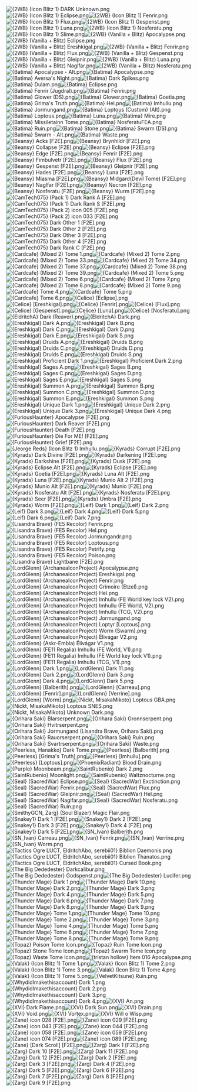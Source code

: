 ![{2WB} (Icon Blitz 1) DARK Unknown.png](https://raw.githubusercontent.com/Klokinator/FE-Repo/main/Item%20Icons/Magic%20-%20Dark/%7B2WB%7D%20(Icon%20Blitz%201)%20DARK%20Unknown.png "{2WB} (Icon Blitz 1) DARK Unknown.png")![{2WB} (Icon Blitz 1) Eclipse.png](https://raw.githubusercontent.com/Klokinator/FE-Repo/main/Item%20Icons/Magic%20-%20Dark/%7B2WB%7D%20(Icon%20Blitz%201)%20Eclipse.png "{2WB} (Icon Blitz 1) Eclipse.png")![{2WB} (Icon Blitz 1) Fenrir.png](https://raw.githubusercontent.com/Klokinator/FE-Repo/main/Item%20Icons/Magic%20-%20Dark/%7B2WB%7D%20(Icon%20Blitz%201)%20Fenrir.png "{2WB} (Icon Blitz 1) Fenrir.png")![{2WB} (Icon Blitz 1) Flux.png](https://raw.githubusercontent.com/Klokinator/FE-Repo/main/Item%20Icons/Magic%20-%20Dark/%7B2WB%7D%20(Icon%20Blitz%201)%20Flux.png "{2WB} (Icon Blitz 1) Flux.png")![{2WB} (Icon Blitz 1) Gespenst.png](https://raw.githubusercontent.com/Klokinator/FE-Repo/main/Item%20Icons/Magic%20-%20Dark/%7B2WB%7D%20(Icon%20Blitz%201)%20Gespenst.png "{2WB} (Icon Blitz 1) Gespenst.png")![{2WB} (Icon Blitz 1) Luna.png](https://raw.githubusercontent.com/Klokinator/FE-Repo/main/Item%20Icons/Magic%20-%20Dark/%7B2WB%7D%20(Icon%20Blitz%201)%20Luna.png "{2WB} (Icon Blitz 1) Luna.png")![{2WB} (Icon Blitz 1) Nosferatu.png](https://raw.githubusercontent.com/Klokinator/FE-Repo/main/Item%20Icons/Magic%20-%20Dark/%7B2WB%7D%20(Icon%20Blitz%201)%20Nosferatu.png "{2WB} (Icon Blitz 1) Nosferatu.png")![{2WB} (Icon Blitz 1) Slime.png](https://raw.githubusercontent.com/Klokinator/FE-Repo/main/Item%20Icons/Magic%20-%20Dark/%7B2WB%7D%20(Icon%20Blitz%201)%20Slime.png "{2WB} (Icon Blitz 1) Slime.png")![{2WB} (Vanilla + Blitz) Apocalypse.png](https://raw.githubusercontent.com/Klokinator/FE-Repo/main/Item%20Icons/Magic%20-%20Dark/%7B2WB%7D%20(Vanilla%20%2B%20Blitz)%20Apocalypse.png "{2WB} (Vanilla + Blitz) Apocalypse.png")![{2WB} (Vanilla + Blitz) Eclipse.png](https://raw.githubusercontent.com/Klokinator/FE-Repo/main/Item%20Icons/Magic%20-%20Dark/%7B2WB%7D%20(Vanilla%20%2B%20Blitz)%20Eclipse.png "{2WB} (Vanilla + Blitz) Eclipse.png")![{2WB} (Vanilla + Blitz) Ereshkigal.png](https://raw.githubusercontent.com/Klokinator/FE-Repo/main/Item%20Icons/Magic%20-%20Dark/%7B2WB%7D%20(Vanilla%20%2B%20Blitz)%20Ereshkigal.png "{2WB} (Vanilla + Blitz) Ereshkigal.png")![{2WB} (Vanilla + Blitz) Fenrir.png](https://raw.githubusercontent.com/Klokinator/FE-Repo/main/Item%20Icons/Magic%20-%20Dark/%7B2WB%7D%20(Vanilla%20%2B%20Blitz)%20Fenrir.png "{2WB} (Vanilla + Blitz) Fenrir.png")![{2WB} (Vanilla + Blitz) Flux.png](https://raw.githubusercontent.com/Klokinator/FE-Repo/main/Item%20Icons/Magic%20-%20Dark/%7B2WB%7D%20(Vanilla%20%2B%20Blitz)%20Flux.png "{2WB} (Vanilla + Blitz) Flux.png")![{2WB} (Vanilla + Blitz) Gespenst.png](https://raw.githubusercontent.com/Klokinator/FE-Repo/main/Item%20Icons/Magic%20-%20Dark/%7B2WB%7D%20(Vanilla%20%2B%20Blitz)%20Gespenst.png "{2WB} (Vanilla + Blitz) Gespenst.png")![{2WB} (Vanilla + Blitz) Gleipnir.png](https://raw.githubusercontent.com/Klokinator/FE-Repo/main/Item%20Icons/Magic%20-%20Dark/%7B2WB%7D%20(Vanilla%20%2B%20Blitz)%20Gleipnir.png "{2WB} (Vanilla + Blitz) Gleipnir.png")![{2WB} (Vanilla + Blitz) Luna.png](https://raw.githubusercontent.com/Klokinator/FE-Repo/main/Item%20Icons/Magic%20-%20Dark/%7B2WB%7D%20(Vanilla%20%2B%20Blitz)%20Luna.png "{2WB} (Vanilla + Blitz) Luna.png")![{2WB} (Vanilla + Blitz) Naglfar.png](https://raw.githubusercontent.com/Klokinator/FE-Repo/main/Item%20Icons/Magic%20-%20Dark/%7B2WB%7D%20(Vanilla%20%2B%20Blitz)%20Naglfar.png "{2WB} (Vanilla + Blitz) Naglfar.png")![{2WB} (Vanilla + Blitz) Nosferatu.png](https://raw.githubusercontent.com/Klokinator/FE-Repo/main/Item%20Icons/Magic%20-%20Dark/%7B2WB%7D%20(Vanilla%20%2B%20Blitz)%20Nosferatu.png "{2WB} (Vanilla + Blitz) Nosferatu.png")![{Batima} Apocalypse - Alt.png](https://raw.githubusercontent.com/Klokinator/FE-Repo/main/Item%20Icons/Magic%20-%20Dark/%7BBatima%7D%20Apocalypse%20-%20Alt.png "{Batima} Apocalypse - Alt.png")![{Batima} Apocalypse.png](https://raw.githubusercontent.com/Klokinator/FE-Repo/main/Item%20Icons/Magic%20-%20Dark/%7BBatima%7D%20Apocalypse.png "{Batima} Apocalypse.png")![{Batima} Aversa's Night.png](https://raw.githubusercontent.com/Klokinator/FE-Repo/main/Item%20Icons/Magic%20-%20Dark/%7BBatima%7D%20Aversa's%20Night.png "{Batima} Aversa's Night.png")![{Batima} Dark Spikes.png](https://raw.githubusercontent.com/Klokinator/FE-Repo/main/Item%20Icons/Magic%20-%20Dark/%7BBatima%7D%20Dark%20Spikes.png "{Batima} Dark Spikes.png")![{Batima} Dulam.png](https://raw.githubusercontent.com/Klokinator/FE-Repo/main/Item%20Icons/Magic%20-%20Dark/%7BBatima%7D%20Dulam.png "{Batima} Dulam.png")![{Batima} Eclipse.png](https://raw.githubusercontent.com/Klokinator/FE-Repo/main/Item%20Icons/Magic%20-%20Dark/%7BBatima%7D%20Eclipse.png "{Batima} Eclipse.png")![{Batima} Fenrir (Jugdral).png](https://raw.githubusercontent.com/Klokinator/FE-Repo/main/Item%20Icons/Magic%20-%20Dark/%7BBatima%7D%20Fenrir%20(Jugdral).png "{Batima} Fenrir (Jugdral).png")![{Batima} Fenrir.png](https://raw.githubusercontent.com/Klokinator/FE-Repo/main/Item%20Icons/Magic%20-%20Dark/%7BBatima%7D%20Fenrir.png "{Batima} Fenrir.png")![{Batima} Glower (DS).png](https://raw.githubusercontent.com/Klokinator/FE-Repo/main/Item%20Icons/Magic%20-%20Dark/%7BBatima%7D%20Glower%20(DS).png "{Batima} Glower (DS).png")![{Batima} Glower.png](https://raw.githubusercontent.com/Klokinator/FE-Repo/main/Item%20Icons/Magic%20-%20Dark/%7BBatima%7D%20Glower.png "{Batima} Glower.png")![{Batima} Goetia.png](https://raw.githubusercontent.com/Klokinator/FE-Repo/main/Item%20Icons/Magic%20-%20Dark/%7BBatima%7D%20Goetia.png "{Batima} Goetia.png")![{Batima} Grima's Truth.png](https://raw.githubusercontent.com/Klokinator/FE-Repo/main/Item%20Icons/Magic%20-%20Dark/%7BBatima%7D%20Grima's%20Truth.png "{Batima} Grima's Truth.png")![{Batima} Hel.png](https://raw.githubusercontent.com/Klokinator/FE-Repo/main/Item%20Icons/Magic%20-%20Dark/%7BBatima%7D%20Hel.png "{Batima} Hel.png")![{Batima} Imhullu.png](https://raw.githubusercontent.com/Klokinator/FE-Repo/main/Item%20Icons/Magic%20-%20Dark/%7BBatima%7D%20Imhullu.png "{Batima} Imhullu.png")![{Batima} Jormungand.png](https://raw.githubusercontent.com/Klokinator/FE-Repo/main/Item%20Icons/Magic%20-%20Dark/%7BBatima%7D%20Jormungand.png "{Batima} Jormungand.png")![{Batima} Loptous (Custom) (Alt).png](https://raw.githubusercontent.com/Klokinator/FE-Repo/main/Item%20Icons/Magic%20-%20Dark/%7BBatima%7D%20Loptous%20(Custom)%20(Alt).png "{Batima} Loptous (Custom) (Alt).png")![{Batima} Loptous.png](https://raw.githubusercontent.com/Klokinator/FE-Repo/main/Item%20Icons/Magic%20-%20Dark/%7BBatima%7D%20Loptous.png "{Batima} Loptous.png")![{Batima} Luna.png](https://raw.githubusercontent.com/Klokinator/FE-Repo/main/Item%20Icons/Magic%20-%20Dark/%7BBatima%7D%20Luna.png "{Batima} Luna.png")![{Batima} Mire.png](https://raw.githubusercontent.com/Klokinator/FE-Repo/main/Item%20Icons/Magic%20-%20Dark/%7BBatima%7D%20Mire.png "{Batima} Mire.png")![{Batima} Missiletainn Tome.png](https://raw.githubusercontent.com/Klokinator/FE-Repo/main/Item%20Icons/Magic%20-%20Dark/%7BBatima%7D%20Missiletainn%20Tome.png "{Batima} Missiletainn Tome.png")![{Batima} NosferatuFEA.png](https://raw.githubusercontent.com/Klokinator/FE-Repo/main/Item%20Icons/Magic%20-%20Dark/%7BBatima%7D%20NosferatuFEA.png "{Batima} NosferatuFEA.png")![{Batima} Ruin.png](https://raw.githubusercontent.com/Klokinator/FE-Repo/main/Item%20Icons/Magic%20-%20Dark/%7BBatima%7D%20Ruin.png "{Batima} Ruin.png")![{Batima} Stone.png](https://raw.githubusercontent.com/Klokinator/FE-Repo/main/Item%20Icons/Magic%20-%20Dark/%7BBatima%7D%20Stone.png "{Batima} Stone.png")![{Batima} Swarm (DS).png](https://raw.githubusercontent.com/Klokinator/FE-Repo/main/Item%20Icons/Magic%20-%20Dark/%7BBatima%7D%20Swarm%20(DS).png "{Batima} Swarm (DS).png")![{Batima} Swarm - Alt.png](https://raw.githubusercontent.com/Klokinator/FE-Repo/main/Item%20Icons/Magic%20-%20Dark/%7BBatima%7D%20Swarm%20-%20Alt.png "{Batima} Swarm - Alt.png")![{Batima} Waste.png](https://raw.githubusercontent.com/Klokinator/FE-Repo/main/Item%20Icons/Magic%20-%20Dark/%7BBatima%7D%20Waste.png "{Batima} Waste.png")![{Beansy} Acks [F2E].png](https://raw.githubusercontent.com/Klokinator/FE-Repo/main/Item%20Icons/Magic%20-%20Dark/%7BBeansy%7D%20Acks%20%5BF2E%5D.png "{Beansy} Acks [F2E].png")![{Beansy} Brynhildr [F2E].png](https://raw.githubusercontent.com/Klokinator/FE-Repo/main/Item%20Icons/Magic%20-%20Dark/%7BBeansy%7D%20Brynhildr%20%5BF2E%5D.png "{Beansy} Brynhildr [F2E].png")![{Beansy} Collapse [F2E].png](https://raw.githubusercontent.com/Klokinator/FE-Repo/main/Item%20Icons/Magic%20-%20Dark/%7BBeansy%7D%20Collapse%20%5BF2E%5D.png "{Beansy} Collapse [F2E].png")![{Beansy} Eclipse [F2E].png](https://raw.githubusercontent.com/Klokinator/FE-Repo/main/Item%20Icons/Magic%20-%20Dark/%7BBeansy%7D%20Eclipse%20%5BF2E%5D.png "{Beansy} Eclipse [F2E].png")![{Beansy} Edge [F2E].png](https://raw.githubusercontent.com/Klokinator/FE-Repo/main/Item%20Icons/Magic%20-%20Dark/%7BBeansy%7D%20Edge%20%5BF2E%5D.png "{Beansy} Edge [F2E].png")![{Beansy} Fenrir [F2E].png](https://raw.githubusercontent.com/Klokinator/FE-Repo/main/Item%20Icons/Magic%20-%20Dark/%7BBeansy%7D%20Fenrir%20%5BF2E%5D.png "{Beansy} Fenrir [F2E].png")![{Beansy} Fimbulvetr [F2E].png](https://raw.githubusercontent.com/Klokinator/FE-Repo/main/Item%20Icons/Magic%20-%20Dark/%7BBeansy%7D%20Fimbulvetr%20%5BF2E%5D.png "{Beansy} Fimbulvetr [F2E].png")![{Beansy} Flux [F2E].png](https://raw.githubusercontent.com/Klokinator/FE-Repo/main/Item%20Icons/Magic%20-%20Dark/%7BBeansy%7D%20Flux%20%5BF2E%5D.png "{Beansy} Flux [F2E].png")![{Beansy} Gespenst [F2E].png](https://raw.githubusercontent.com/Klokinator/FE-Repo/main/Item%20Icons/Magic%20-%20Dark/%7BBeansy%7D%20Gespenst%20%5BF2E%5D.png "{Beansy} Gespenst [F2E].png")![{Beansy} Gleipnir [F2E].png](https://raw.githubusercontent.com/Klokinator/FE-Repo/main/Item%20Icons/Magic%20-%20Dark/%7BBeansy%7D%20Gleipnir%20%5BF2E%5D.png "{Beansy} Gleipnir [F2E].png")![{Beansy} Hades [F2E].png](https://raw.githubusercontent.com/Klokinator/FE-Repo/main/Item%20Icons/Magic%20-%20Dark/%7BBeansy%7D%20Hades%20%5BF2E%5D.png "{Beansy} Hades [F2E].png")![{Beansy} Luna [F2E].png](https://raw.githubusercontent.com/Klokinator/FE-Repo/main/Item%20Icons/Magic%20-%20Dark/%7BBeansy%7D%20Luna%20%5BF2E%5D.png "{Beansy} Luna [F2E].png")![{Beansy} Miasma [F2E].png](https://raw.githubusercontent.com/Klokinator/FE-Repo/main/Item%20Icons/Magic%20-%20Dark/%7BBeansy%7D%20Miasma%20%5BF2E%5D.png "{Beansy} Miasma [F2E].png")![{Beansy} Midgard(Devil Tome) [F2E].png](https://raw.githubusercontent.com/Klokinator/FE-Repo/main/Item%20Icons/Magic%20-%20Dark/%7BBeansy%7D%20Midgard(Devil%20Tome)%20%5BF2E%5D.png "{Beansy} Midgard(Devil Tome) [F2E].png")![{Beansy} Naglfar [F2E].png](https://raw.githubusercontent.com/Klokinator/FE-Repo/main/Item%20Icons/Magic%20-%20Dark/%7BBeansy%7D%20Naglfar%20%5BF2E%5D.png "{Beansy} Naglfar [F2E].png")![{Beansy} Necron [F2E].png](https://raw.githubusercontent.com/Klokinator/FE-Repo/main/Item%20Icons/Magic%20-%20Dark/%7BBeansy%7D%20Necron%20%5BF2E%5D.png "{Beansy} Necron [F2E].png")![{Beansy} Nosferatu [F2E].png](https://raw.githubusercontent.com/Klokinator/FE-Repo/main/Item%20Icons/Magic%20-%20Dark/%7BBeansy%7D%20Nosferatu%20%5BF2E%5D.png "{Beansy} Nosferatu [F2E].png")![{Beansy} Wurm [F2E].png](https://raw.githubusercontent.com/Klokinator/FE-Repo/main/Item%20Icons/Magic%20-%20Dark/%7BBeansy%7D%20Wurm%20%5BF2E%5D.png "{Beansy} Wurm [F2E].png")![{CamTech075} (Pack 1) Dark Rank A [F2E].png](https://raw.githubusercontent.com/Klokinator/FE-Repo/main/Item%20Icons/Magic%20-%20Dark/%7BCamTech075%7D%20(Pack%201)%20Dark%20Rank%20A%20%5BF2E%5D.png "{CamTech075} (Pack 1) Dark Rank A [F2E].png")![{CamTech075} (Pack 1) Dark Rank S [F2E].png](https://raw.githubusercontent.com/Klokinator/FE-Repo/main/Item%20Icons/Magic%20-%20Dark/%7BCamTech075%7D%20(Pack%201)%20Dark%20Rank%20S%20%5BF2E%5D.png "{CamTech075} (Pack 1) Dark Rank S [F2E].png")![{CamTech075} (Pack 2) icon 005 [F2E].png](https://raw.githubusercontent.com/Klokinator/FE-Repo/main/Item%20Icons/Magic%20-%20Dark/%7BCamTech075%7D%20(Pack%202)%20icon%20005%20%5BF2E%5D.png "{CamTech075} (Pack 2) icon 005 [F2E].png")![{CamTech075} (Pack 2) icon 033 [F2E].png](https://raw.githubusercontent.com/Klokinator/FE-Repo/main/Item%20Icons/Magic%20-%20Dark/%7BCamTech075%7D%20(Pack%202)%20icon%20033%20%5BF2E%5D.png "{CamTech075} (Pack 2) icon 033 [F2E].png")![{CamTech075} Dark Other 1 [F2E].png](https://raw.githubusercontent.com/Klokinator/FE-Repo/main/Item%20Icons/Magic%20-%20Dark/%7BCamTech075%7D%20Dark%20Other%201%20%5BF2E%5D.png "{CamTech075} Dark Other 1 [F2E].png")![{CamTech075} Dark Other 2 [F2E].png](https://raw.githubusercontent.com/Klokinator/FE-Repo/main/Item%20Icons/Magic%20-%20Dark/%7BCamTech075%7D%20Dark%20Other%202%20%5BF2E%5D.png "{CamTech075} Dark Other 2 [F2E].png")![{CamTech075} Dark Other 3 [F2E].png](https://raw.githubusercontent.com/Klokinator/FE-Repo/main/Item%20Icons/Magic%20-%20Dark/%7BCamTech075%7D%20Dark%20Other%203%20%5BF2E%5D.png "{CamTech075} Dark Other 3 [F2E].png")![{CamTech075} Dark Other 4 [F2E].png](https://raw.githubusercontent.com/Klokinator/FE-Repo/main/Item%20Icons/Magic%20-%20Dark/%7BCamTech075%7D%20Dark%20Other%204%20%5BF2E%5D.png "{CamTech075} Dark Other 4 [F2E].png")![{CamTech075} Dark Rank C [F2E].png](https://raw.githubusercontent.com/Klokinator/FE-Repo/main/Item%20Icons/Magic%20-%20Dark/%7BCamTech075%7D%20Dark%20Rank%20C%20%5BF2E%5D.png "{CamTech075} Dark Rank C [F2E].png")![{Cardcafe} (Mixed 2) Tome 1.png](https://raw.githubusercontent.com/Klokinator/FE-Repo/main/Item%20Icons/Magic%20-%20Dark/%7BCardcafe%7D%20(Mixed%202)%20Tome%201.png "{Cardcafe} (Mixed 2) Tome 1.png")![{Cardcafe} (Mixed 2) Tome 2.png](https://raw.githubusercontent.com/Klokinator/FE-Repo/main/Item%20Icons/Magic%20-%20Dark/%7BCardcafe%7D%20(Mixed%202)%20Tome%202.png "{Cardcafe} (Mixed 2) Tome 2.png")![{Cardcafe} (Mixed 2) Tome 33.png](https://raw.githubusercontent.com/Klokinator/FE-Repo/main/Item%20Icons/Magic%20-%20Dark/%7BCardcafe%7D%20(Mixed%202)%20Tome%2033.png "{Cardcafe} (Mixed 2) Tome 33.png")![{Cardcafe} (Mixed 2) Tome 34.png](https://raw.githubusercontent.com/Klokinator/FE-Repo/main/Item%20Icons/Magic%20-%20Dark/%7BCardcafe%7D%20(Mixed%202)%20Tome%2034.png "{Cardcafe} (Mixed 2) Tome 34.png")![{Cardcafe} (Mixed 2) Tome 37.png](https://raw.githubusercontent.com/Klokinator/FE-Repo/main/Item%20Icons/Magic%20-%20Dark/%7BCardcafe%7D%20(Mixed%202)%20Tome%2037.png "{Cardcafe} (Mixed 2) Tome 37.png")![{Cardcafe} (Mixed 2) Tome 38.png](https://raw.githubusercontent.com/Klokinator/FE-Repo/main/Item%20Icons/Magic%20-%20Dark/%7BCardcafe%7D%20(Mixed%202)%20Tome%2038.png "{Cardcafe} (Mixed 2) Tome 38.png")![{Cardcafe} (Mixed 2) Tome 39.png](https://raw.githubusercontent.com/Klokinator/FE-Repo/main/Item%20Icons/Magic%20-%20Dark/%7BCardcafe%7D%20(Mixed%202)%20Tome%2039.png "{Cardcafe} (Mixed 2) Tome 39.png")![{Cardcafe} (Mixed 2) Tome 5.png](https://raw.githubusercontent.com/Klokinator/FE-Repo/main/Item%20Icons/Magic%20-%20Dark/%7BCardcafe%7D%20(Mixed%202)%20Tome%205.png "{Cardcafe} (Mixed 2) Tome 5.png")![{Cardcafe} (Mixed 2) Tome 6.png](https://raw.githubusercontent.com/Klokinator/FE-Repo/main/Item%20Icons/Magic%20-%20Dark/%7BCardcafe%7D%20(Mixed%202)%20Tome%206.png "{Cardcafe} (Mixed 2) Tome 6.png")![{Cardcafe} (Mixed 2) Tome 7.png](https://raw.githubusercontent.com/Klokinator/FE-Repo/main/Item%20Icons/Magic%20-%20Dark/%7BCardcafe%7D%20(Mixed%202)%20Tome%207.png "{Cardcafe} (Mixed 2) Tome 7.png")![{Cardcafe} (Mixed 2) Tome 8.png](https://raw.githubusercontent.com/Klokinator/FE-Repo/main/Item%20Icons/Magic%20-%20Dark/%7BCardcafe%7D%20(Mixed%202)%20Tome%208.png "{Cardcafe} (Mixed 2) Tome 8.png")![{Cardcafe} (Mixed 2) Tome 9.png](https://raw.githubusercontent.com/Klokinator/FE-Repo/main/Item%20Icons/Magic%20-%20Dark/%7BCardcafe%7D%20(Mixed%202)%20Tome%209.png "{Cardcafe} (Mixed 2) Tome 9.png")![{Cardcafe} Tome 4.png](https://raw.githubusercontent.com/Klokinator/FE-Repo/main/Item%20Icons/Magic%20-%20Dark/%7BCardcafe%7D%20Tome%204.png "{Cardcafe} Tome 4.png")![{Cardcafe} Tome 5.png](https://raw.githubusercontent.com/Klokinator/FE-Repo/main/Item%20Icons/Magic%20-%20Dark/%7BCardcafe%7D%20Tome%205.png "{Cardcafe} Tome 5.png")![{Cardcafe} Tome 6.png](https://raw.githubusercontent.com/Klokinator/FE-Repo/main/Item%20Icons/Magic%20-%20Dark/%7BCardcafe%7D%20Tome%206.png "{Cardcafe} Tome 6.png")![{Celice} [Eclipse].png](https://raw.githubusercontent.com/Klokinator/FE-Repo/main/Item%20Icons/Magic%20-%20Dark/%7BCelice%7D%20%5BEclipse%5D.png "{Celice} [Eclipse].png")![{Celice} [Ereshkigal].png](https://raw.githubusercontent.com/Klokinator/FE-Repo/main/Item%20Icons/Magic%20-%20Dark/%7BCelice%7D%20%5BEreshkigal%5D.png "{Celice} [Ereshkigal].png")![{Celice} [Fenrir].png](https://raw.githubusercontent.com/Klokinator/FE-Repo/main/Item%20Icons/Magic%20-%20Dark/%7BCelice%7D%20%5BFenrir%5D.png "{Celice} [Fenrir].png")![{Celice} [Flux].png](https://raw.githubusercontent.com/Klokinator/FE-Repo/main/Item%20Icons/Magic%20-%20Dark/%7BCelice%7D%20%5BFlux%5D.png "{Celice} [Flux].png")![{Celice} [Gespenst].png](https://raw.githubusercontent.com/Klokinator/FE-Repo/main/Item%20Icons/Magic%20-%20Dark/%7BCelice%7D%20%5BGespenst%5D.png "{Celice} [Gespenst].png")![{Celice} [Luna].png](https://raw.githubusercontent.com/Klokinator/FE-Repo/main/Item%20Icons/Magic%20-%20Dark/%7BCelice%7D%20%5BLuna%5D.png "{Celice} [Luna].png")![{Celice} [Nosferatu].png](https://raw.githubusercontent.com/Klokinator/FE-Repo/main/Item%20Icons/Magic%20-%20Dark/%7BCelice%7D%20%5BNosferatu%5D.png "{Celice} [Nosferatu].png")![{EldritchA} Dark (Reaver).png](https://raw.githubusercontent.com/Klokinator/FE-Repo/main/Item%20Icons/Magic%20-%20Dark/%7BEldritchA%7D%20Dark%20(Reaver).png "{EldritchA} Dark (Reaver).png")![{EldritchA} Dark.png](https://raw.githubusercontent.com/Klokinator/FE-Repo/main/Item%20Icons/Magic%20-%20Dark/%7BEldritchA%7D%20Dark.png "{EldritchA} Dark.png")![{Ereshkigal} Dark A.png](https://raw.githubusercontent.com/Klokinator/FE-Repo/main/Item%20Icons/Magic%20-%20Dark/%7BEreshkigal%7D%20Dark%20A.png "{Ereshkigal} Dark A.png")![{Ereshkigal} Dark B.png](https://raw.githubusercontent.com/Klokinator/FE-Repo/main/Item%20Icons/Magic%20-%20Dark/%7BEreshkigal%7D%20Dark%20B.png "{Ereshkigal} Dark B.png")![{Ereshkigal} Dark C.png](https://raw.githubusercontent.com/Klokinator/FE-Repo/main/Item%20Icons/Magic%20-%20Dark/%7BEreshkigal%7D%20Dark%20C.png "{Ereshkigal} Dark C.png")![{Ereshkigal} Dark D.png](https://raw.githubusercontent.com/Klokinator/FE-Repo/main/Item%20Icons/Magic%20-%20Dark/%7BEreshkigal%7D%20Dark%20D.png "{Ereshkigal} Dark D.png")![{Ereshkigal} Dark E.png](https://raw.githubusercontent.com/Klokinator/FE-Repo/main/Item%20Icons/Magic%20-%20Dark/%7BEreshkigal%7D%20Dark%20E.png "{Ereshkigal} Dark E.png")![{Ereshkigal} Dark S.png](https://raw.githubusercontent.com/Klokinator/FE-Repo/main/Item%20Icons/Magic%20-%20Dark/%7BEreshkigal%7D%20Dark%20S.png "{Ereshkigal} Dark S.png")![{Ereshkigal} Druids A.png](https://raw.githubusercontent.com/Klokinator/FE-Repo/main/Item%20Icons/Magic%20-%20Dark/%7BEreshkigal%7D%20Druids%20A.png "{Ereshkigal} Druids A.png")![{Ereshkigal} Druids B.png](https://raw.githubusercontent.com/Klokinator/FE-Repo/main/Item%20Icons/Magic%20-%20Dark/%7BEreshkigal%7D%20Druids%20B.png "{Ereshkigal} Druids B.png")![{Ereshkigal} Druids C.png](https://raw.githubusercontent.com/Klokinator/FE-Repo/main/Item%20Icons/Magic%20-%20Dark/%7BEreshkigal%7D%20Druids%20C.png "{Ereshkigal} Druids C.png")![{Ereshkigal} Druids D.png](https://raw.githubusercontent.com/Klokinator/FE-Repo/main/Item%20Icons/Magic%20-%20Dark/%7BEreshkigal%7D%20Druids%20D.png "{Ereshkigal} Druids D.png")![{Ereshkigal} Druids E.png](https://raw.githubusercontent.com/Klokinator/FE-Repo/main/Item%20Icons/Magic%20-%20Dark/%7BEreshkigal%7D%20Druids%20E.png "{Ereshkigal} Druids E.png")![{Ereshkigal} Druids S.png](https://raw.githubusercontent.com/Klokinator/FE-Repo/main/Item%20Icons/Magic%20-%20Dark/%7BEreshkigal%7D%20Druids%20S.png "{Ereshkigal} Druids S.png")![{Ereshkigal} Proficient Dark 1.png](https://raw.githubusercontent.com/Klokinator/FE-Repo/main/Item%20Icons/Magic%20-%20Dark/%7BEreshkigal%7D%20Proficient%20Dark%201.png "{Ereshkigal} Proficient Dark 1.png")![{Ereshkigal} Proficient Dark 2.png](https://raw.githubusercontent.com/Klokinator/FE-Repo/main/Item%20Icons/Magic%20-%20Dark/%7BEreshkigal%7D%20Proficient%20Dark%202.png "{Ereshkigal} Proficient Dark 2.png")![{Ereshkigal} Sages A.png](https://raw.githubusercontent.com/Klokinator/FE-Repo/main/Item%20Icons/Magic%20-%20Dark/%7BEreshkigal%7D%20Sages%20A.png "{Ereshkigal} Sages A.png")![{Ereshkigal} Sages B.png](https://raw.githubusercontent.com/Klokinator/FE-Repo/main/Item%20Icons/Magic%20-%20Dark/%7BEreshkigal%7D%20Sages%20B.png "{Ereshkigal} Sages B.png")![{Ereshkigal} Sages C.png](https://raw.githubusercontent.com/Klokinator/FE-Repo/main/Item%20Icons/Magic%20-%20Dark/%7BEreshkigal%7D%20Sages%20C.png "{Ereshkigal} Sages C.png")![{Ereshkigal} Sages D.png](https://raw.githubusercontent.com/Klokinator/FE-Repo/main/Item%20Icons/Magic%20-%20Dark/%7BEreshkigal%7D%20Sages%20D.png "{Ereshkigal} Sages D.png")![{Ereshkigal} Sages E.png](https://raw.githubusercontent.com/Klokinator/FE-Repo/main/Item%20Icons/Magic%20-%20Dark/%7BEreshkigal%7D%20Sages%20E.png "{Ereshkigal} Sages E.png")![{Ereshkigal} Sages S.png](https://raw.githubusercontent.com/Klokinator/FE-Repo/main/Item%20Icons/Magic%20-%20Dark/%7BEreshkigal%7D%20Sages%20S.png "{Ereshkigal} Sages S.png")![{Ereshkigal} Summon A.png](https://raw.githubusercontent.com/Klokinator/FE-Repo/main/Item%20Icons/Magic%20-%20Dark/%7BEreshkigal%7D%20Summon%20A.png "{Ereshkigal} Summon A.png")![{Ereshkigal} Summon B.png](https://raw.githubusercontent.com/Klokinator/FE-Repo/main/Item%20Icons/Magic%20-%20Dark/%7BEreshkigal%7D%20Summon%20B.png "{Ereshkigal} Summon B.png")![{Ereshkigal} Summon C.png](https://raw.githubusercontent.com/Klokinator/FE-Repo/main/Item%20Icons/Magic%20-%20Dark/%7BEreshkigal%7D%20Summon%20C.png "{Ereshkigal} Summon C.png")![{Ereshkigal} Summon D.png](https://raw.githubusercontent.com/Klokinator/FE-Repo/main/Item%20Icons/Magic%20-%20Dark/%7BEreshkigal%7D%20Summon%20D.png "{Ereshkigal} Summon D.png")![{Ereshkigal} Summon E.png](https://raw.githubusercontent.com/Klokinator/FE-Repo/main/Item%20Icons/Magic%20-%20Dark/%7BEreshkigal%7D%20Summon%20E.png "{Ereshkigal} Summon E.png")![{Ereshkigal} Summon S.png](https://raw.githubusercontent.com/Klokinator/FE-Repo/main/Item%20Icons/Magic%20-%20Dark/%7BEreshkigal%7D%20Summon%20S.png "{Ereshkigal} Summon S.png")![{Ereshkigal} Unique Dark 1.png](https://raw.githubusercontent.com/Klokinator/FE-Repo/main/Item%20Icons/Magic%20-%20Dark/%7BEreshkigal%7D%20Unique%20Dark%201.png "{Ereshkigal} Unique Dark 1.png")![{Ereshkigal} Unique Dark 2.png](https://raw.githubusercontent.com/Klokinator/FE-Repo/main/Item%20Icons/Magic%20-%20Dark/%7BEreshkigal%7D%20Unique%20Dark%202.png "{Ereshkigal} Unique Dark 2.png")![{Ereshkigal} Unique Dark 3.png](https://raw.githubusercontent.com/Klokinator/FE-Repo/main/Item%20Icons/Magic%20-%20Dark/%7BEreshkigal%7D%20Unique%20Dark%203.png "{Ereshkigal} Unique Dark 3.png")![{Ereshkigal} Unique Dark 4.png](https://raw.githubusercontent.com/Klokinator/FE-Repo/main/Item%20Icons/Magic%20-%20Dark/%7BEreshkigal%7D%20Unique%20Dark%204.png "{Ereshkigal} Unique Dark 4.png")![{FuriousHaunter} Apocalypse [F2E].png](https://raw.githubusercontent.com/Klokinator/FE-Repo/main/Item%20Icons/Magic%20-%20Dark/%7BFuriousHaunter%7D%20Apocalypse%20%5BF2E%5D.png "{FuriousHaunter} Apocalypse [F2E].png")![{FuriousHaunter} Dark Reaver [F2E].png](https://raw.githubusercontent.com/Klokinator/FE-Repo/main/Item%20Icons/Magic%20-%20Dark/%7BFuriousHaunter%7D%20Dark%20Reaver%20%5BF2E%5D.png "{FuriousHaunter} Dark Reaver [F2E].png")![{FuriousHaunter} Death [F2E].png](https://raw.githubusercontent.com/Klokinator/FE-Repo/main/Item%20Icons/Magic%20-%20Dark/%7BFuriousHaunter%7D%20Death%20%5BF2E%5D.png "{FuriousHaunter} Death [F2E].png")![{FuriousHaunter} Die For ME! [F2E].png](https://raw.githubusercontent.com/Klokinator/FE-Repo/main/Item%20Icons/Magic%20-%20Dark/%7BFuriousHaunter%7D%20Die%20For%20ME!%20%5BF2E%5D.png "{FuriousHaunter} Die For ME! [F2E].png")![{FuriousHaunter} Grief [F2E].png](https://raw.githubusercontent.com/Klokinator/FE-Repo/main/Item%20Icons/Magic%20-%20Dark/%7BFuriousHaunter%7D%20Grief%20%5BF2E%5D.png "{FuriousHaunter} Grief [F2E].png")![{Jeorge Reds} (Icon Blitz 1) Imhullu.png](https://raw.githubusercontent.com/Klokinator/FE-Repo/main/Item%20Icons/Magic%20-%20Dark/%7BJeorge%20Reds%7D%20(Icon%20Blitz%201)%20Imhullu.png "{Jeorge Reds} (Icon Blitz 1) Imhullu.png")![{Kyrads} Corrupt [F2E].png](https://raw.githubusercontent.com/Klokinator/FE-Repo/main/Item%20Icons/Magic%20-%20Dark/%7BKyrads%7D%20Corrupt%20%5BF2E%5D.png "{Kyrads} Corrupt [F2E].png")![{Kyrads} Dark Divine [F2E].png](https://raw.githubusercontent.com/Klokinator/FE-Repo/main/Item%20Icons/Magic%20-%20Dark/%7BKyrads%7D%20Dark%20Divine%20%5BF2E%5D.png "{Kyrads} Dark Divine [F2E].png")![{Kyrads} Darkening [F2E].png](https://raw.githubusercontent.com/Klokinator/FE-Repo/main/Item%20Icons/Magic%20-%20Dark/%7BKyrads%7D%20Darkening%20%5BF2E%5D.png "{Kyrads} Darkening [F2E].png")![{Kyrads} Darkshine [F2E].png](https://raw.githubusercontent.com/Klokinator/FE-Repo/main/Item%20Icons/Magic%20-%20Dark/%7BKyrads%7D%20Darkshine%20%5BF2E%5D.png "{Kyrads} Darkshine [F2E].png")![{Kyrads} Dusk [F2E].png](https://raw.githubusercontent.com/Klokinator/FE-Repo/main/Item%20Icons/Magic%20-%20Dark/%7BKyrads%7D%20Dusk%20%5BF2E%5D.png "{Kyrads} Dusk [F2E].png")![{Kyrads} Eclipse Alt [F2E].png](https://raw.githubusercontent.com/Klokinator/FE-Repo/main/Item%20Icons/Magic%20-%20Dark/%7BKyrads%7D%20Eclipse%20Alt%20%5BF2E%5D.png "{Kyrads} Eclipse Alt [F2E].png")![{Kyrads} Eclipse [F2E].png](https://raw.githubusercontent.com/Klokinator/FE-Repo/main/Item%20Icons/Magic%20-%20Dark/%7BKyrads%7D%20Eclipse%20%5BF2E%5D.png "{Kyrads} Eclipse [F2E].png")![{Kyrads} Goetia [F2E].png](https://raw.githubusercontent.com/Klokinator/FE-Repo/main/Item%20Icons/Magic%20-%20Dark/%7BKyrads%7D%20Goetia%20%5BF2E%5D.png "{Kyrads} Goetia [F2E].png")![{Kyrads} Luna Alt [F2E].png](https://raw.githubusercontent.com/Klokinator/FE-Repo/main/Item%20Icons/Magic%20-%20Dark/%7BKyrads%7D%20Luna%20Alt%20%5BF2E%5D.png "{Kyrads} Luna Alt [F2E].png")![{Kyrads} Luna [F2E].png](https://raw.githubusercontent.com/Klokinator/FE-Repo/main/Item%20Icons/Magic%20-%20Dark/%7BKyrads%7D%20Luna%20%5BF2E%5D.png "{Kyrads} Luna [F2E].png")![{Kyrads} Munio Alt 2 [F2E].png](https://raw.githubusercontent.com/Klokinator/FE-Repo/main/Item%20Icons/Magic%20-%20Dark/%7BKyrads%7D%20Munio%20Alt%202%20%5BF2E%5D.png "{Kyrads} Munio Alt 2 [F2E].png")![{Kyrads} Munio Alt [F2E].png](https://raw.githubusercontent.com/Klokinator/FE-Repo/main/Item%20Icons/Magic%20-%20Dark/%7BKyrads%7D%20Munio%20Alt%20%5BF2E%5D.png "{Kyrads} Munio Alt [F2E].png")![{Kyrads} Munio [F2E].png](https://raw.githubusercontent.com/Klokinator/FE-Repo/main/Item%20Icons/Magic%20-%20Dark/%7BKyrads%7D%20Munio%20%5BF2E%5D.png "{Kyrads} Munio [F2E].png")![{Kyrads} Nosferatu Alt [F2E].png](https://raw.githubusercontent.com/Klokinator/FE-Repo/main/Item%20Icons/Magic%20-%20Dark/%7BKyrads%7D%20Nosferatu%20Alt%20%5BF2E%5D.png "{Kyrads} Nosferatu Alt [F2E].png")![{Kyrads} Nosferatu [F2E].png](https://raw.githubusercontent.com/Klokinator/FE-Repo/main/Item%20Icons/Magic%20-%20Dark/%7BKyrads%7D%20Nosferatu%20%5BF2E%5D.png "{Kyrads} Nosferatu [F2E].png")![{Kyrads} Seer [F2E].png](https://raw.githubusercontent.com/Klokinator/FE-Repo/main/Item%20Icons/Magic%20-%20Dark/%7BKyrads%7D%20Seer%20%5BF2E%5D.png "{Kyrads} Seer [F2E].png")![{Kyrads} Umbra [F2E].png](https://raw.githubusercontent.com/Klokinator/FE-Repo/main/Item%20Icons/Magic%20-%20Dark/%7BKyrads%7D%20Umbra%20%5BF2E%5D.png "{Kyrads} Umbra [F2E].png")![{Kyrads} Worm [F2E].png](https://raw.githubusercontent.com/Klokinator/FE-Repo/main/Item%20Icons/Magic%20-%20Dark/%7BKyrads%7D%20Worm%20%5BF2E%5D.png "{Kyrads} Worm [F2E].png")![{Leif} Dark 1.png](https://raw.githubusercontent.com/Klokinator/FE-Repo/main/Item%20Icons/Magic%20-%20Dark/%7BLeif%7D%20Dark%201.png "{Leif} Dark 1.png")![{Leif} Dark 2.png](https://raw.githubusercontent.com/Klokinator/FE-Repo/main/Item%20Icons/Magic%20-%20Dark/%7BLeif%7D%20Dark%202.png "{Leif} Dark 2.png")![{Leif} Dark 3.png](https://raw.githubusercontent.com/Klokinator/FE-Repo/main/Item%20Icons/Magic%20-%20Dark/%7BLeif%7D%20Dark%203.png "{Leif} Dark 3.png")![{Leif} Dark 4.png](https://raw.githubusercontent.com/Klokinator/FE-Repo/main/Item%20Icons/Magic%20-%20Dark/%7BLeif%7D%20Dark%204.png "{Leif} Dark 4.png")![{Leif} Dark 5.png](https://raw.githubusercontent.com/Klokinator/FE-Repo/main/Item%20Icons/Magic%20-%20Dark/%7BLeif%7D%20Dark%205.png "{Leif} Dark 5.png")![{Leif} Dark 6.png](https://raw.githubusercontent.com/Klokinator/FE-Repo/main/Item%20Icons/Magic%20-%20Dark/%7BLeif%7D%20Dark%206.png "{Leif} Dark 6.png")![{Leif} Dark 7.png](https://raw.githubusercontent.com/Klokinator/FE-Repo/main/Item%20Icons/Magic%20-%20Dark/%7BLeif%7D%20Dark%207.png "{Leif} Dark 7.png")![{Lisandra Brave} (FE5 Recolor) Fenrir.png](https://raw.githubusercontent.com/Klokinator/FE-Repo/main/Item%20Icons/Magic%20-%20Dark/%7BLisandra%20Brave%7D%20(FE5%20Recolor)%20Fenrir.png "{Lisandra Brave} (FE5 Recolor) Fenrir.png")![{Lisandra Brave} (FE5 Recolor) Hel.png](https://raw.githubusercontent.com/Klokinator/FE-Repo/main/Item%20Icons/Magic%20-%20Dark/%7BLisandra%20Brave%7D%20(FE5%20Recolor)%20Hel.png "{Lisandra Brave} (FE5 Recolor) Hel.png")![{Lisandra Brave} (FE5 Recolor) Jormungandr.png](https://raw.githubusercontent.com/Klokinator/FE-Repo/main/Item%20Icons/Magic%20-%20Dark/%7BLisandra%20Brave%7D%20(FE5%20Recolor)%20Jormungandr.png "{Lisandra Brave} (FE5 Recolor) Jormungandr.png")![{Lisandra Brave} (FE5 Recolor) Loptous.png](https://raw.githubusercontent.com/Klokinator/FE-Repo/main/Item%20Icons/Magic%20-%20Dark/%7BLisandra%20Brave%7D%20(FE5%20Recolor)%20Loptous.png "{Lisandra Brave} (FE5 Recolor) Loptous.png")![{Lisandra Brave} (FE5 Recolor) Petrify.png](https://raw.githubusercontent.com/Klokinator/FE-Repo/main/Item%20Icons/Magic%20-%20Dark/%7BLisandra%20Brave%7D%20(FE5%20Recolor)%20Petrify.png "{Lisandra Brave} (FE5 Recolor) Petrify.png")![{Lisandra Brave} (FE5 Recolor) Poison.png](https://raw.githubusercontent.com/Klokinator/FE-Repo/main/Item%20Icons/Magic%20-%20Dark/%7BLisandra%20Brave%7D%20(FE5%20Recolor)%20Poison.png "{Lisandra Brave} (FE5 Recolor) Poison.png")![{Lisandra Brave} Lightbane [F2E].png](https://raw.githubusercontent.com/Klokinator/FE-Repo/main/Item%20Icons/Magic%20-%20Dark/%7BLisandra%20Brave%7D%20Lightbane%20%5BF2E%5D.png "{Lisandra Brave} Lightbane [F2E].png")![{LordGlenn} (ArchaneaIconProject) Apocalypse.png](https://raw.githubusercontent.com/Klokinator/FE-Repo/main/Item%20Icons/Magic%20-%20Dark/%7BLordGlenn%7D%20(ArchaneaIconProject)%20Apocalypse.png "{LordGlenn} (ArchaneaIconProject) Apocalypse.png")![{LordGlenn} (ArchaneaIconProject) Ereshkigal.png](https://raw.githubusercontent.com/Klokinator/FE-Repo/main/Item%20Icons/Magic%20-%20Dark/%7BLordGlenn%7D%20(ArchaneaIconProject)%20Ereshkigal.png "{LordGlenn} (ArchaneaIconProject) Ereshkigal.png")![{LordGlenn} (ArchaneaIconProject) Fenrir.png](https://raw.githubusercontent.com/Klokinator/FE-Repo/main/Item%20Icons/Magic%20-%20Dark/%7BLordGlenn%7D%20(ArchaneaIconProject)%20Fenrir.png "{LordGlenn} (ArchaneaIconProject) Fenrir.png")![{LordGlenn} (ArchaneaIconProject) Grimoire (Etzel).png](https://raw.githubusercontent.com/Klokinator/FE-Repo/main/Item%20Icons/Magic%20-%20Dark/%7BLordGlenn%7D%20(ArchaneaIconProject)%20Grimoire%20(Etzel).png "{LordGlenn} (ArchaneaIconProject) Grimoire (Etzel).png")![{LordGlenn} (ArchaneaIconProject) Hel.png](https://raw.githubusercontent.com/Klokinator/FE-Repo/main/Item%20Icons/Magic%20-%20Dark/%7BLordGlenn%7D%20(ArchaneaIconProject)%20Hel.png "{LordGlenn} (ArchaneaIconProject) Hel.png")![{LordGlenn} (ArchaneaIconProject) Imhullu (FE World key lock V2).png](https://raw.githubusercontent.com/Klokinator/FE-Repo/main/Item%20Icons/Magic%20-%20Dark/%7BLordGlenn%7D%20(ArchaneaIconProject)%20Imhullu%20(FE%20World%20key%20lock%20V2).png "{LordGlenn} (ArchaneaIconProject) Imhullu (FE World key lock V2).png")![{LordGlenn} (ArchaneaIconProject) Imhullu (FE World, V2).png](https://raw.githubusercontent.com/Klokinator/FE-Repo/main/Item%20Icons/Magic%20-%20Dark/%7BLordGlenn%7D%20(ArchaneaIconProject)%20Imhullu%20(FE%20World,%20V2).png "{LordGlenn} (ArchaneaIconProject) Imhullu (FE World, V2).png")![{LordGlenn} (ArchaneaIconProject) Imhullu (TCG, V2).png](https://raw.githubusercontent.com/Klokinator/FE-Repo/main/Item%20Icons/Magic%20-%20Dark/%7BLordGlenn%7D%20(ArchaneaIconProject)%20Imhullu%20(TCG,%20V2).png "{LordGlenn} (ArchaneaIconProject) Imhullu (TCG, V2).png")![{LordGlenn} (ArchaneaIconProject) Jormungand.png](https://raw.githubusercontent.com/Klokinator/FE-Repo/main/Item%20Icons/Magic%20-%20Dark/%7BLordGlenn%7D%20(ArchaneaIconProject)%20Jormungand.png "{LordGlenn} (ArchaneaIconProject) Jormungand.png")![{LordGlenn} (ArchaneaIconProject) Loptyr [Loptous].png](https://raw.githubusercontent.com/Klokinator/FE-Repo/main/Item%20Icons/Magic%20-%20Dark/%7BLordGlenn%7D%20(ArchaneaIconProject)%20Loptyr%20%5BLoptous%5D.png "{LordGlenn} (ArchaneaIconProject) Loptyr [Loptous].png")![{LordGlenn} (ArchaneaIconProject) Worm (Swarm).png](https://raw.githubusercontent.com/Klokinator/FE-Repo/main/Item%20Icons/Magic%20-%20Dark/%7BLordGlenn%7D%20(ArchaneaIconProject)%20Worm%20(Swarm).png "{LordGlenn} (ArchaneaIconProject) Worm (Swarm).png")![{LordGlenn} (ArchaneaIconProject) Élivágar V2.png](https://raw.githubusercontent.com/Klokinator/FE-Repo/main/Item%20Icons/Magic%20-%20Dark/%7BLordGlenn%7D%20(ArchaneaIconProject)%20%C3%89liv%C3%A1gar%20V2.png "{LordGlenn} (ArchaneaIconProject) Élivágar V2.png")![{LordGlenn} (Askr-Embla) Élivágar V1.png](https://raw.githubusercontent.com/Klokinator/FE-Repo/main/Item%20Icons/Magic%20-%20Dark/%7BLordGlenn%7D%20(Askr-Embla)%20%C3%89liv%C3%A1gar%20V1.png "{LordGlenn} (Askr-Embla) Élivágar V1.png")![{LordGlenn} (FE11 Regalia)  Imhullu (FE World, V1).png](https://raw.githubusercontent.com/Klokinator/FE-Repo/main/Item%20Icons/Magic%20-%20Dark/%7BLordGlenn%7D%20(FE11%20Regalia)%20%20Imhullu%20(FE%20World,%20V1).png "{LordGlenn} (FE11 Regalia)  Imhullu (FE World, V1).png")![{LordGlenn} (FE11 Regalia) Imhullu (FE World key lock V1).png](https://raw.githubusercontent.com/Klokinator/FE-Repo/main/Item%20Icons/Magic%20-%20Dark/%7BLordGlenn%7D%20(FE11%20Regalia)%20Imhullu%20(FE%20World%20key%20lock%20V1).png "{LordGlenn} (FE11 Regalia) Imhullu (FE World key lock V1).png")![{LordGlenn} (FE11 Regalia) Imhullu (TCG, V1).png](https://raw.githubusercontent.com/Klokinator/FE-Repo/main/Item%20Icons/Magic%20-%20Dark/%7BLordGlenn%7D%20(FE11%20Regalia)%20Imhullu%20(TCG,%20V1).png "{LordGlenn} (FE11 Regalia) Imhullu (TCG, V1).png")![{LordGlenn} Dark 1.png](https://raw.githubusercontent.com/Klokinator/FE-Repo/main/Item%20Icons/Magic%20-%20Dark/%7BLordGlenn%7D%20Dark%201.png "{LordGlenn} Dark 1.png")![{LordGlenn} Dark 11.png](https://raw.githubusercontent.com/Klokinator/FE-Repo/main/Item%20Icons/Magic%20-%20Dark/%7BLordGlenn%7D%20Dark%2011.png "{LordGlenn} Dark 11.png")![{LordGlenn} Dark 2.png](https://raw.githubusercontent.com/Klokinator/FE-Repo/main/Item%20Icons/Magic%20-%20Dark/%7BLordGlenn%7D%20Dark%202.png "{LordGlenn} Dark 2.png")![{LordGlenn} Dark 3.png](https://raw.githubusercontent.com/Klokinator/FE-Repo/main/Item%20Icons/Magic%20-%20Dark/%7BLordGlenn%7D%20Dark%203.png "{LordGlenn} Dark 3.png")![{LordGlenn} Dark 4.png](https://raw.githubusercontent.com/Klokinator/FE-Repo/main/Item%20Icons/Magic%20-%20Dark/%7BLordGlenn%7D%20Dark%204.png "{LordGlenn} Dark 4.png")![{LordGlenn} Dark 5.png](https://raw.githubusercontent.com/Klokinator/FE-Repo/main/Item%20Icons/Magic%20-%20Dark/%7BLordGlenn%7D%20Dark%205.png "{LordGlenn} Dark 5.png")![{LordGlenn} [Balberith].png](https://raw.githubusercontent.com/Klokinator/FE-Repo/main/Item%20Icons/Magic%20-%20Dark/%7BLordGlenn%7D%20%5BBalberith%5D.png "{LordGlenn} [Balberith].png")![{LordGlenn} [Carreau].png](https://raw.githubusercontent.com/Klokinator/FE-Repo/main/Item%20Icons/Magic%20-%20Dark/%7BLordGlenn%7D%20%5BCarreau%5D.png "{LordGlenn} [Carreau].png")![{LordGlenn} [Fenrir].png](https://raw.githubusercontent.com/Klokinator/FE-Repo/main/Item%20Icons/Magic%20-%20Dark/%7BLordGlenn%7D%20%5BFenrir%5D.png "{LordGlenn} [Fenrir].png")![{LordGlenn} [Verrine].png](https://raw.githubusercontent.com/Klokinator/FE-Repo/main/Item%20Icons/Magic%20-%20Dark/%7BLordGlenn%7D%20%5BVerrine%5D.png "{LordGlenn} [Verrine].png")![{LordGlenn} [Worm].png](https://raw.githubusercontent.com/Klokinator/FE-Repo/main/Item%20Icons/Magic%20-%20Dark/%7BLordGlenn%7D%20%5BWorm%5D.png "{LordGlenn} [Worm].png")![{Nickt, MisakaMikoto} Loptous GBA.png](https://raw.githubusercontent.com/Klokinator/FE-Repo/main/Item%20Icons/Magic%20-%20Dark/%7BNickt,%20MisakaMikoto%7D%20Loptous%20GBA.png "{Nickt, MisakaMikoto} Loptous GBA.png")![{Nickt, MisakaMikoto} Loptous SNES.png](https://raw.githubusercontent.com/Klokinator/FE-Repo/main/Item%20Icons/Magic%20-%20Dark/%7BNickt,%20MisakaMikoto%7D%20Loptous%20SNES.png "{Nickt, MisakaMikoto} Loptous SNES.png")![{Nickt, MisakaMikoto} Unknown Dark.png](https://raw.githubusercontent.com/Klokinator/FE-Repo/main/Item%20Icons/Magic%20-%20Dark/%7BNickt,%20MisakaMikoto%7D%20Unknown%20Dark.png "{Nickt, MisakaMikoto} Unknown Dark.png")![{Orihara Saki} Blarserpent.png](https://raw.githubusercontent.com/Klokinator/FE-Repo/main/Item%20Icons/Magic%20-%20Dark/%7BOrihara%20Saki%7D%20Blarserpent.png "{Orihara Saki} Blarserpent.png")![{Orihara Saki} Gronnserpent.png](https://raw.githubusercontent.com/Klokinator/FE-Repo/main/Item%20Icons/Magic%20-%20Dark/%7BOrihara%20Saki%7D%20Gronnserpent.png "{Orihara Saki} Gronnserpent.png")![{Orihara Saki} Hvitrserpent.png](https://raw.githubusercontent.com/Klokinator/FE-Repo/main/Item%20Icons/Magic%20-%20Dark/%7BOrihara%20Saki%7D%20Hvitrserpent.png "{Orihara Saki} Hvitrserpent.png")![{Orihara Saki} Jormungand (Lisandra Brave, Orihara Saki).png](https://raw.githubusercontent.com/Klokinator/FE-Repo/main/Item%20Icons/Magic%20-%20Dark/%7BOrihara%20Saki%7D%20Jormungand%20(Lisandra%20Brave,%20Orihara%20Saki).png "{Orihara Saki} Jormungand (Lisandra Brave, Orihara Saki).png")![{Orihara Saki} Rauorserpent.png](https://raw.githubusercontent.com/Klokinator/FE-Repo/main/Item%20Icons/Magic%20-%20Dark/%7BOrihara%20Saki%7D%20Rauorserpent.png "{Orihara Saki} Rauorserpent.png")![{Orihara Saki} Ruin.png](https://raw.githubusercontent.com/Klokinator/FE-Repo/main/Item%20Icons/Magic%20-%20Dark/%7BOrihara%20Saki%7D%20Ruin.png "{Orihara Saki} Ruin.png")![{Orihara Saki} Svartrserpent.png](https://raw.githubusercontent.com/Klokinator/FE-Repo/main/Item%20Icons/Magic%20-%20Dark/%7BOrihara%20Saki%7D%20Svartrserpent.png "{Orihara Saki} Svartrserpent.png")![{Orihara Saki} Waste.png](https://raw.githubusercontent.com/Klokinator/FE-Repo/main/Item%20Icons/Magic%20-%20Dark/%7BOrihara%20Saki%7D%20Waste.png "{Orihara Saki} Waste.png")![{Peerless, Hanakko} Dark Tome.png](https://raw.githubusercontent.com/Klokinator/FE-Repo/main/Item%20Icons/Magic%20-%20Dark/%7BPeerless,%20Hanakko%7D%20Dark%20Tome.png "{Peerless, Hanakko} Dark Tome.png")![{Peerless} [Balberith].png](https://raw.githubusercontent.com/Klokinator/FE-Repo/main/Item%20Icons/Magic%20-%20Dark/%7BPeerless%7D%20%5BBalberith%5D.png "{Peerless} [Balberith].png")![{Peerless} [Grima's Truth].png](https://raw.githubusercontent.com/Klokinator/FE-Repo/main/Item%20Icons/Magic%20-%20Dark/%7BPeerless%7D%20%5BGrima's%20Truth%5D.png "{Peerless} [Grima's Truth].png")![{Peerless} [Imhullu].png](https://raw.githubusercontent.com/Klokinator/FE-Repo/main/Item%20Icons/Magic%20-%20Dark/%7BPeerless%7D%20%5BImhullu%5D.png "{Peerless} [Imhullu].png")![{Peerless} [Loptous].png](https://raw.githubusercontent.com/Klokinator/FE-Repo/main/Item%20Icons/Magic%20-%20Dark/%7BPeerless%7D%20%5BLoptous%5D.png "{Peerless} [Loptous].png")![{PhoenixRadiant} Blood Drain.png](https://raw.githubusercontent.com/Klokinator/FE-Repo/main/Item%20Icons/Magic%20-%20Dark/%7BPhoenixRadiant%7D%20Blood%20Drain.png "{PhoenixRadiant} Blood Drain.png")![{Purple} Moonbeam.png](https://raw.githubusercontent.com/Klokinator/FE-Repo/main/Item%20Icons/Magic%20-%20Dark/%7BPurple%7D%20Moonbeam.png "{Purple} Moonbeam.png")![{SaintRubenio} Dark 2.png](https://raw.githubusercontent.com/Klokinator/FE-Repo/main/Item%20Icons/Magic%20-%20Dark/%7BSaintRubenio%7D%20Dark%202.png "{SaintRubenio} Dark 2.png")![{SaintRubenio} Moonlight.png](https://raw.githubusercontent.com/Klokinator/FE-Repo/main/Item%20Icons/Magic%20-%20Dark/%7BSaintRubenio%7D%20Moonlight.png "{SaintRubenio} Moonlight.png")![{SaintRubenio} Waltznocturne.png](https://raw.githubusercontent.com/Klokinator/FE-Repo/main/Item%20Icons/Magic%20-%20Dark/%7BSaintRubenio%7D%20Waltznocturne.png "{SaintRubenio} Waltznocturne.png")![{Seal} (SacredWar) Eclipse.png](https://raw.githubusercontent.com/Klokinator/FE-Repo/main/Item%20Icons/Magic%20-%20Dark/%7BSeal%7D%20(SacredWar)%20Eclipse.png "{Seal} (SacredWar) Eclipse.png")![{Seal} (SacredWar) Exctinction.png](https://raw.githubusercontent.com/Klokinator/FE-Repo/main/Item%20Icons/Magic%20-%20Dark/%7BSeal%7D%20(SacredWar)%20Exctinction.png "{Seal} (SacredWar) Exctinction.png")![{Seal} (SacredWar) Fenrir.png](https://raw.githubusercontent.com/Klokinator/FE-Repo/main/Item%20Icons/Magic%20-%20Dark/%7BSeal%7D%20(SacredWar)%20Fenrir.png "{Seal} (SacredWar) Fenrir.png")![{Seal} (SacredWar) Flux.png](https://raw.githubusercontent.com/Klokinator/FE-Repo/main/Item%20Icons/Magic%20-%20Dark/%7BSeal%7D%20(SacredWar)%20Flux.png "{Seal} (SacredWar) Flux.png")![{Seal} (SacredWar) Gleipnir.png](https://raw.githubusercontent.com/Klokinator/FE-Repo/main/Item%20Icons/Magic%20-%20Dark/%7BSeal%7D%20(SacredWar)%20Gleipnir.png "{Seal} (SacredWar) Gleipnir.png")![{Seal} (SacredWar) Hel.png](https://raw.githubusercontent.com/Klokinator/FE-Repo/main/Item%20Icons/Magic%20-%20Dark/%7BSeal%7D%20(SacredWar)%20Hel.png "{Seal} (SacredWar) Hel.png")![{Seal} (SacredWar) Naglfar.png](https://raw.githubusercontent.com/Klokinator/FE-Repo/main/Item%20Icons/Magic%20-%20Dark/%7BSeal%7D%20(SacredWar)%20Naglfar.png "{Seal} (SacredWar) Naglfar.png")![{Seal} (SacredWar) Nosferatu.png](https://raw.githubusercontent.com/Klokinator/FE-Repo/main/Item%20Icons/Magic%20-%20Dark/%7BSeal%7D%20(SacredWar)%20Nosferatu.png "{Seal} (SacredWar) Nosferatu.png")![{Seal} (SacredWar) Ruin.png](https://raw.githubusercontent.com/Klokinator/FE-Repo/main/Item%20Icons/Magic%20-%20Dark/%7BSeal%7D%20(SacredWar)%20Ruin.png "{Seal} (SacredWar) Ruin.png")![{SmithyGCN, Zarg} (Soul Blazer) Magic Flair.png](https://raw.githubusercontent.com/Klokinator/FE-Repo/main/Item%20Icons/Magic%20-%20Dark/%7BSmithyGCN,%20Zarg%7D%20(Soul%20Blazer)%20Magic%20Flair.png "{SmithyGCN, Zarg} (Soul Blazer) Magic Flair.png")![{Snakey1} Dark 1 [F2E].png](https://raw.githubusercontent.com/Klokinator/FE-Repo/main/Item%20Icons/Magic%20-%20Dark/%7BSnakey1%7D%20Dark%201%20%5BF2E%5D.png "{Snakey1} Dark 1 [F2E].png")![{Snakey1} Dark 2 [F2E].png](https://raw.githubusercontent.com/Klokinator/FE-Repo/main/Item%20Icons/Magic%20-%20Dark/%7BSnakey1%7D%20Dark%202%20%5BF2E%5D.png "{Snakey1} Dark 2 [F2E].png")![{Snakey1} Dark 3 [F2E].png](https://raw.githubusercontent.com/Klokinator/FE-Repo/main/Item%20Icons/Magic%20-%20Dark/%7BSnakey1%7D%20Dark%203%20%5BF2E%5D.png "{Snakey1} Dark 3 [F2E].png")![{Snakey1} Dark 4 [F2E].png](https://raw.githubusercontent.com/Klokinator/FE-Repo/main/Item%20Icons/Magic%20-%20Dark/%7BSnakey1%7D%20Dark%204%20%5BF2E%5D.png "{Snakey1} Dark 4 [F2E].png")![{Snakey1} Dark 5 [F2E].png](https://raw.githubusercontent.com/Klokinator/FE-Repo/main/Item%20Icons/Magic%20-%20Dark/%7BSnakey1%7D%20Dark%205%20%5BF2E%5D.png "{Snakey1} Dark 5 [F2E].png")![{SN_Ivan} Balberith.png](https://raw.githubusercontent.com/Klokinator/FE-Repo/main/Item%20Icons/Magic%20-%20Dark/%7BSN_Ivan%7D%20Balberith.png "{SN_Ivan} Balberith.png")![{SN_Ivan} Carreau.png](https://raw.githubusercontent.com/Klokinator/FE-Repo/main/Item%20Icons/Magic%20-%20Dark/%7BSN_Ivan%7D%20Carreau.png "{SN_Ivan} Carreau.png")![{SN_Ivan} Fenrir.png](https://raw.githubusercontent.com/Klokinator/FE-Repo/main/Item%20Icons/Magic%20-%20Dark/%7BSN_Ivan%7D%20Fenrir.png "{SN_Ivan} Fenrir.png")![{SN_Ivan} Verrine.png](https://raw.githubusercontent.com/Klokinator/FE-Repo/main/Item%20Icons/Magic%20-%20Dark/%7BSN_Ivan%7D%20Verrine.png "{SN_Ivan} Verrine.png")![{SN_Ivan} Worm.png](https://raw.githubusercontent.com/Klokinator/FE-Repo/main/Item%20Icons/Magic%20-%20Dark/%7BSN_Ivan%7D%20Worm.png "{SN_Ivan} Worm.png")![{Tactics Ogre LUCT, EldritchAbo, serebii01} Biblion Daemonis.png](https://raw.githubusercontent.com/Klokinator/FE-Repo/main/Item%20Icons/Magic%20-%20Dark/%7BTactics%20Ogre%20LUCT,%20EldritchAbo,%20serebii01%7D%20Biblion%20Daemonis.png "{Tactics Ogre LUCT, EldritchAbo, serebii01} Biblion Daemonis.png")![{Tactics Ogre LUCT, EldritchAbo, serebii01} Biblion Thanatos.png](https://raw.githubusercontent.com/Klokinator/FE-Repo/main/Item%20Icons/Magic%20-%20Dark/%7BTactics%20Ogre%20LUCT,%20EldritchAbo,%20serebii01%7D%20Biblion%20Thanatos.png "{Tactics Ogre LUCT, EldritchAbo, serebii01} Biblion Thanatos.png")![{Tactics Ogre LUCT, EldritchAbo, serebii01} Cursed Book.png](https://raw.githubusercontent.com/Klokinator/FE-Repo/main/Item%20Icons/Magic%20-%20Dark/%7BTactics%20Ogre%20LUCT,%20EldritchAbo,%20serebii01%7D%20Cursed%20Book.png "{Tactics Ogre LUCT, EldritchAbo, serebii01} Cursed Book.png")![{The Big Dededester} Darkcalibur.png](https://raw.githubusercontent.com/Klokinator/FE-Repo/main/Item%20Icons/Magic%20-%20Dark/%7BThe%20Big%20Dededester%7D%20Darkcalibur.png "{The Big Dededester} Darkcalibur.png")![{The Big Dededester} Godspenst.png](https://raw.githubusercontent.com/Klokinator/FE-Repo/main/Item%20Icons/Magic%20-%20Dark/%7BThe%20Big%20Dededester%7D%20Godspenst.png "{The Big Dededester} Godspenst.png")![{The Big Dededester} Lucifer.png](https://raw.githubusercontent.com/Klokinator/FE-Repo/main/Item%20Icons/Magic%20-%20Dark/%7BThe%20Big%20Dededester%7D%20Lucifer.png "{The Big Dededester} Lucifer.png")![{Thunder Mage} Dark 1.png](https://raw.githubusercontent.com/Klokinator/FE-Repo/main/Item%20Icons/Magic%20-%20Dark/%7BThunder%20Mage%7D%20Dark%201.png "{Thunder Mage} Dark 1.png")![{Thunder Mage} Dark 10.png](https://raw.githubusercontent.com/Klokinator/FE-Repo/main/Item%20Icons/Magic%20-%20Dark/%7BThunder%20Mage%7D%20Dark%2010.png "{Thunder Mage} Dark 10.png")![{Thunder Mage} Dark 2.png](https://raw.githubusercontent.com/Klokinator/FE-Repo/main/Item%20Icons/Magic%20-%20Dark/%7BThunder%20Mage%7D%20Dark%202.png "{Thunder Mage} Dark 2.png")![{Thunder Mage} Dark 3.png](https://raw.githubusercontent.com/Klokinator/FE-Repo/main/Item%20Icons/Magic%20-%20Dark/%7BThunder%20Mage%7D%20Dark%203.png "{Thunder Mage} Dark 3.png")![{Thunder Mage} Dark 4.png](https://raw.githubusercontent.com/Klokinator/FE-Repo/main/Item%20Icons/Magic%20-%20Dark/%7BThunder%20Mage%7D%20Dark%204.png "{Thunder Mage} Dark 4.png")![{Thunder Mage} Dark 5.png](https://raw.githubusercontent.com/Klokinator/FE-Repo/main/Item%20Icons/Magic%20-%20Dark/%7BThunder%20Mage%7D%20Dark%205.png "{Thunder Mage} Dark 5.png")![{Thunder Mage} Dark 6.png](https://raw.githubusercontent.com/Klokinator/FE-Repo/main/Item%20Icons/Magic%20-%20Dark/%7BThunder%20Mage%7D%20Dark%206.png "{Thunder Mage} Dark 6.png")![{Thunder Mage} Dark 7.png](https://raw.githubusercontent.com/Klokinator/FE-Repo/main/Item%20Icons/Magic%20-%20Dark/%7BThunder%20Mage%7D%20Dark%207.png "{Thunder Mage} Dark 7.png")![{Thunder Mage} Dark 8.png](https://raw.githubusercontent.com/Klokinator/FE-Repo/main/Item%20Icons/Magic%20-%20Dark/%7BThunder%20Mage%7D%20Dark%208.png "{Thunder Mage} Dark 8.png")![{Thunder Mage} Dark 9.png](https://raw.githubusercontent.com/Klokinator/FE-Repo/main/Item%20Icons/Magic%20-%20Dark/%7BThunder%20Mage%7D%20Dark%209.png "{Thunder Mage} Dark 9.png")![{Thunder Mage} Tome 1.png](https://raw.githubusercontent.com/Klokinator/FE-Repo/main/Item%20Icons/Magic%20-%20Dark/%7BThunder%20Mage%7D%20Tome%201.png "{Thunder Mage} Tome 1.png")![{Thunder Mage} Tome 10.png](https://raw.githubusercontent.com/Klokinator/FE-Repo/main/Item%20Icons/Magic%20-%20Dark/%7BThunder%20Mage%7D%20Tome%2010.png "{Thunder Mage} Tome 10.png")![{Thunder Mage} Tome 2.png](https://raw.githubusercontent.com/Klokinator/FE-Repo/main/Item%20Icons/Magic%20-%20Dark/%7BThunder%20Mage%7D%20Tome%202.png "{Thunder Mage} Tome 2.png")![{Thunder Mage} Tome 3.png](https://raw.githubusercontent.com/Klokinator/FE-Repo/main/Item%20Icons/Magic%20-%20Dark/%7BThunder%20Mage%7D%20Tome%203.png "{Thunder Mage} Tome 3.png")![{Thunder Mage} Tome 4.png](https://raw.githubusercontent.com/Klokinator/FE-Repo/main/Item%20Icons/Magic%20-%20Dark/%7BThunder%20Mage%7D%20Tome%204.png "{Thunder Mage} Tome 4.png")![{Thunder Mage} Tome 5.png](https://raw.githubusercontent.com/Klokinator/FE-Repo/main/Item%20Icons/Magic%20-%20Dark/%7BThunder%20Mage%7D%20Tome%205.png "{Thunder Mage} Tome 5.png")![{Thunder Mage} Tome 6.png](https://raw.githubusercontent.com/Klokinator/FE-Repo/main/Item%20Icons/Magic%20-%20Dark/%7BThunder%20Mage%7D%20Tome%206.png "{Thunder Mage} Tome 6.png")![{Thunder Mage} Tome 7.png](https://raw.githubusercontent.com/Klokinator/FE-Repo/main/Item%20Icons/Magic%20-%20Dark/%7BThunder%20Mage%7D%20Tome%207.png "{Thunder Mage} Tome 7.png")![{Thunder Mage} Tome 8.png](https://raw.githubusercontent.com/Klokinator/FE-Repo/main/Item%20Icons/Magic%20-%20Dark/%7BThunder%20Mage%7D%20Tome%208.png "{Thunder Mage} Tome 8.png")![{Thunder Mage} Tome 9.png](https://raw.githubusercontent.com/Klokinator/FE-Repo/main/Item%20Icons/Magic%20-%20Dark/%7BThunder%20Mage%7D%20Tome%209.png "{Thunder Mage} Tome 9.png")![{Topaz} Poison Tome Icon.png](https://raw.githubusercontent.com/Klokinator/FE-Repo/main/Item%20Icons/Magic%20-%20Dark/%7BTopaz%7D%20Poison%20Tome%20Icon.png "{Topaz} Poison Tome Icon.png")![{Topaz} Ruin Tome Icon.png](https://raw.githubusercontent.com/Klokinator/FE-Repo/main/Item%20Icons/Magic%20-%20Dark/%7BTopaz%7D%20Ruin%20Tome%20Icon.png "{Topaz} Ruin Tome Icon.png")![{Topaz} Stone Tome Icon.png](https://raw.githubusercontent.com/Klokinator/FE-Repo/main/Item%20Icons/Magic%20-%20Dark/%7BTopaz%7D%20Stone%20Tome%20Icon.png "{Topaz} Stone Tome Icon.png")![{Topaz} Swarm Tome Icon.png](https://raw.githubusercontent.com/Klokinator/FE-Repo/main/Item%20Icons/Magic%20-%20Dark/%7BTopaz%7D%20Swarm%20Tome%20Icon.png "{Topaz} Swarm Tome Icon.png")![{Topaz} Waste Tome Icon.png](https://raw.githubusercontent.com/Klokinator/FE-Repo/main/Item%20Icons/Magic%20-%20Dark/%7BTopaz%7D%20Waste%20Tome%20Icon.png "{Topaz} Waste Tome Icon.png")![{tristan hollow} Item 016 Apocalypse.png](https://raw.githubusercontent.com/Klokinator/FE-Repo/main/Item%20Icons/Magic%20-%20Dark/%7Btristan%20hollow%7D%20Item%20016%20Apocalypse.png "{tristan hollow} Item 016 Apocalypse.png")![{Valak} (Icon Blitz 1) Tome 1.png](https://raw.githubusercontent.com/Klokinator/FE-Repo/main/Item%20Icons/Magic%20-%20Dark/%7BValak%7D%20(Icon%20Blitz%201)%20Tome%201.png "{Valak} (Icon Blitz 1) Tome 1.png")![{Valak} (Icon Blitz 1) Tome 2.png](https://raw.githubusercontent.com/Klokinator/FE-Repo/main/Item%20Icons/Magic%20-%20Dark/%7BValak%7D%20(Icon%20Blitz%201)%20Tome%202.png "{Valak} (Icon Blitz 1) Tome 2.png")![{Valak} (Icon Blitz 1) Tome 3.png](https://raw.githubusercontent.com/Klokinator/FE-Repo/main/Item%20Icons/Magic%20-%20Dark/%7BValak%7D%20(Icon%20Blitz%201)%20Tome%203.png "{Valak} (Icon Blitz 1) Tome 3.png")![{Valak} (Icon Blitz 1) Tome 4.png](https://raw.githubusercontent.com/Klokinator/FE-Repo/main/Item%20Icons/Magic%20-%20Dark/%7BValak%7D%20(Icon%20Blitz%201)%20Tome%204.png "{Valak} (Icon Blitz 1) Tome 4.png")![{Valak} (Icon Blitz 1) Tome 5.png](https://raw.githubusercontent.com/Klokinator/FE-Repo/main/Item%20Icons/Magic%20-%20Dark/%7BValak%7D%20(Icon%20Blitz%201)%20Tome%205.png "{Valak} (Icon Blitz 1) Tome 5.png")![{VelvetKitsune} Ruin.png](https://raw.githubusercontent.com/Klokinator/FE-Repo/main/Item%20Icons/Magic%20-%20Dark/%7BVelvetKitsune%7D%20Ruin.png "{VelvetKitsune} Ruin.png")![{WhydidImakethisaccount} Dark 1.png](https://raw.githubusercontent.com/Klokinator/FE-Repo/main/Item%20Icons/Magic%20-%20Dark/%7BWhydidImakethisaccount%7D%20Dark%201.png "{WhydidImakethisaccount} Dark 1.png")![{WhydidImakethisaccount} Dark 2.png](https://raw.githubusercontent.com/Klokinator/FE-Repo/main/Item%20Icons/Magic%20-%20Dark/%7BWhydidImakethisaccount%7D%20Dark%202.png "{WhydidImakethisaccount} Dark 2.png")![{WhydidImakethisaccount} Dark 3.png](https://raw.githubusercontent.com/Klokinator/FE-Repo/main/Item%20Icons/Magic%20-%20Dark/%7BWhydidImakethisaccount%7D%20Dark%203.png "{WhydidImakethisaccount} Dark 3.png")![{WhydidImakethisaccount} Dark 4.png](https://raw.githubusercontent.com/Klokinator/FE-Repo/main/Item%20Icons/Magic%20-%20Dark/%7BWhydidImakethisaccount%7D%20Dark%204.png "{WhydidImakethisaccount} Dark 4.png")![{XVI} An.png](https://raw.githubusercontent.com/Klokinator/FE-Repo/main/Item%20Icons/Magic%20-%20Dark/%7BXVI%7D%20An.png "{XVI} An.png")![{XVI} Dark Flame.png](https://raw.githubusercontent.com/Klokinator/FE-Repo/main/Item%20Icons/Magic%20-%20Dark/%7BXVI%7D%20Dark%20Flame.png "{XVI} Dark Flame.png")![{XVI} Dark Sun.png](https://raw.githubusercontent.com/Klokinator/FE-Repo/main/Item%20Icons/Magic%20-%20Dark/%7BXVI%7D%20Dark%20Sun.png "{XVI} Dark Sun.png")![{XVI} Drain.png](https://raw.githubusercontent.com/Klokinator/FE-Repo/main/Item%20Icons/Magic%20-%20Dark/%7BXVI%7D%20Drain.png "{XVI} Drain.png")![{XVI} Void.png](https://raw.githubusercontent.com/Klokinator/FE-Repo/main/Item%20Icons/Magic%20-%20Dark/%7BXVI%7D%20Void.png "{XVI} Void.png")![{XVI} Vortex.png](https://raw.githubusercontent.com/Klokinator/FE-Repo/main/Item%20Icons/Magic%20-%20Dark/%7BXVI%7D%20Vortex.png "{XVI} Vortex.png")![{XVI} Will o Wisp.png](https://raw.githubusercontent.com/Klokinator/FE-Repo/main/Item%20Icons/Magic%20-%20Dark/%7BXVI%7D%20Will%20o%20Wisp.png "{XVI} Will o Wisp.png")![{Zane} icon 028 [F2E].png](https://raw.githubusercontent.com/Klokinator/FE-Repo/main/Item%20Icons/Magic%20-%20Dark/%7BZane%7D%20icon%20028%20%5BF2E%5D.png "{Zane} icon 028 [F2E].png")![{Zane} icon 029 [F2E].png](https://raw.githubusercontent.com/Klokinator/FE-Repo/main/Item%20Icons/Magic%20-%20Dark/%7BZane%7D%20icon%20029%20%5BF2E%5D.png "{Zane} icon 029 [F2E].png")![{Zane} icon 043 [F2E].png](https://raw.githubusercontent.com/Klokinator/FE-Repo/main/Item%20Icons/Magic%20-%20Dark/%7BZane%7D%20icon%20043%20%5BF2E%5D.png "{Zane} icon 043 [F2E].png")![{Zane} icon 044 [F2E].png](https://raw.githubusercontent.com/Klokinator/FE-Repo/main/Item%20Icons/Magic%20-%20Dark/%7BZane%7D%20icon%20044%20%5BF2E%5D.png "{Zane} icon 044 [F2E].png")![{Zane} icon 058 [F2E].png](https://raw.githubusercontent.com/Klokinator/FE-Repo/main/Item%20Icons/Magic%20-%20Dark/%7BZane%7D%20icon%20058%20%5BF2E%5D.png "{Zane} icon 058 [F2E].png")![{Zane} icon 059 [F2E].png](https://raw.githubusercontent.com/Klokinator/FE-Repo/main/Item%20Icons/Magic%20-%20Dark/%7BZane%7D%20icon%20059%20%5BF2E%5D.png "{Zane} icon 059 [F2E].png")![{Zane} icon 074 [F2E].png](https://raw.githubusercontent.com/Klokinator/FE-Repo/main/Item%20Icons/Magic%20-%20Dark/%7BZane%7D%20icon%20074%20%5BF2E%5D.png "{Zane} icon 074 [F2E].png")![{Zane} icon 089 [F2E].png](https://raw.githubusercontent.com/Klokinator/FE-Repo/main/Item%20Icons/Magic%20-%20Dark/%7BZane%7D%20icon%20089%20%5BF2E%5D.png "{Zane} icon 089 [F2E].png")![{Zane} [Dark Scroll] [F2E].png](https://raw.githubusercontent.com/Klokinator/FE-Repo/main/Item%20Icons/Magic%20-%20Dark/%7BZane%7D%20%5BDark%20Scroll%5D%20%5BF2E%5D.png "{Zane} [Dark Scroll] [F2E].png")![{Zarg} Dark 1 [F2E].png](https://raw.githubusercontent.com/Klokinator/FE-Repo/main/Item%20Icons/Magic%20-%20Dark/%7BZarg%7D%20Dark%201%20%5BF2E%5D.png "{Zarg} Dark 1 [F2E].png")![{Zarg} Dark 10 [F2E].png](https://raw.githubusercontent.com/Klokinator/FE-Repo/main/Item%20Icons/Magic%20-%20Dark/%7BZarg%7D%20Dark%2010%20%5BF2E%5D.png "{Zarg} Dark 10 [F2E].png")![{Zarg} Dark 11 [F2E].png](https://raw.githubusercontent.com/Klokinator/FE-Repo/main/Item%20Icons/Magic%20-%20Dark/%7BZarg%7D%20Dark%2011%20%5BF2E%5D.png "{Zarg} Dark 11 [F2E].png")![{Zarg} Dark 12 [F2E].png](https://raw.githubusercontent.com/Klokinator/FE-Repo/main/Item%20Icons/Magic%20-%20Dark/%7BZarg%7D%20Dark%2012%20%5BF2E%5D.png "{Zarg} Dark 12 [F2E].png")![{Zarg} Dark 2 [F2E].png](https://raw.githubusercontent.com/Klokinator/FE-Repo/main/Item%20Icons/Magic%20-%20Dark/%7BZarg%7D%20Dark%202%20%5BF2E%5D.png "{Zarg} Dark 2 [F2E].png")![{Zarg} Dark 3 [F2E].png](https://raw.githubusercontent.com/Klokinator/FE-Repo/main/Item%20Icons/Magic%20-%20Dark/%7BZarg%7D%20Dark%203%20%5BF2E%5D.png "{Zarg} Dark 3 [F2E].png")![{Zarg} Dark 4 [F2E].png](https://raw.githubusercontent.com/Klokinator/FE-Repo/main/Item%20Icons/Magic%20-%20Dark/%7BZarg%7D%20Dark%204%20%5BF2E%5D.png "{Zarg} Dark 4 [F2E].png")![{Zarg} Dark 5 [F2E].png](https://raw.githubusercontent.com/Klokinator/FE-Repo/main/Item%20Icons/Magic%20-%20Dark/%7BZarg%7D%20Dark%205%20%5BF2E%5D.png "{Zarg} Dark 5 [F2E].png")![{Zarg} Dark 6 [F2E].png](https://raw.githubusercontent.com/Klokinator/FE-Repo/main/Item%20Icons/Magic%20-%20Dark/%7BZarg%7D%20Dark%206%20%5BF2E%5D.png "{Zarg} Dark 6 [F2E].png")![{Zarg} Dark 7 [F2E].png](https://raw.githubusercontent.com/Klokinator/FE-Repo/main/Item%20Icons/Magic%20-%20Dark/%7BZarg%7D%20Dark%207%20%5BF2E%5D.png "{Zarg} Dark 7 [F2E].png")![{Zarg} Dark 8 [F2E].png](https://raw.githubusercontent.com/Klokinator/FE-Repo/main/Item%20Icons/Magic%20-%20Dark/%7BZarg%7D%20Dark%208%20%5BF2E%5D.png "{Zarg} Dark 8 [F2E].png")![{Zarg} Dark 9 [F2E].png](https://raw.githubusercontent.com/Klokinator/FE-Repo/main/Item%20Icons/Magic%20-%20Dark/%7BZarg%7D%20Dark%209%20%5BF2E%5D.png "{Zarg} Dark 9 [F2E].png")